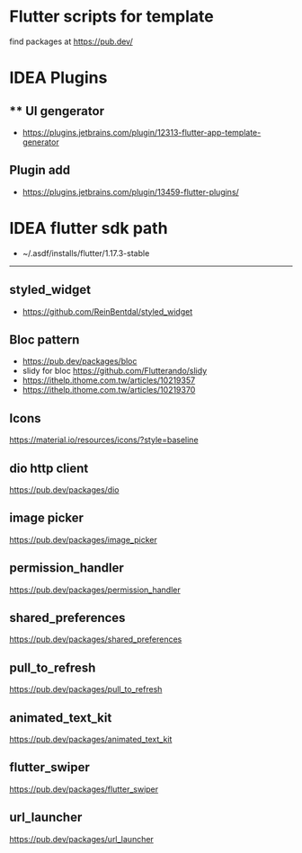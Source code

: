# Flutter scripts for template

find packages at https://pub.dev/

# IDEA Plugins
## ** UI gengerator
- https://plugins.jetbrains.com/plugin/12313-flutter-app-template-generator

## Plugin add
- https://plugins.jetbrains.com/plugin/13459-flutter-plugins/

# IDEA flutter sdk path
- ~/.asdf/installs/flutter/1.17.3-stable

----

## styled_widget
- https://github.com/ReinBentdal/styled_widget

## Bloc pattern
 - https://pub.dev/packages/bloc
 - slidy for bloc https://github.com/Flutterando/slidy
 - https://ithelp.ithome.com.tw/articles/10219357
 - https://ithelp.ithome.com.tw/articles/10219370

## Icons
https://material.io/resources/icons/?style=baseline

## dio http client
https://pub.dev/packages/dio

## image picker
https://pub.dev/packages/image_picker

## permission_handler
https://pub.dev/packages/permission_handler

## shared_preferences
https://pub.dev/packages/shared_preferences

## pull_to_refresh
https://pub.dev/packages/pull_to_refresh

## animated_text_kit
https://pub.dev/packages/animated_text_kit

## flutter_swiper
https://pub.dev/packages/flutter_swiper

## url_launcher
https://pub.dev/packages/url_launcher
